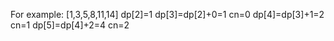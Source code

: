 For example:
[1,3,5,8,11,14]
dp[2]=1
dp[3]=dp[2]+0=1  cn=0 
dp[4]=dp[3]+1=2  cn=1
dp[5]=dp[4]+2=4  cn=2
